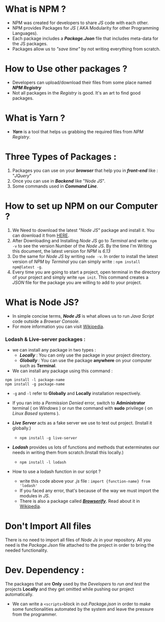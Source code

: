 # What is NPM ?
  - NPM was created for developers to share _JS_ code with each other.
  - NPM provides Packages for _JS_ ( AKA Modularity for other Programming Languages).
  - Each package includes a ***Package.Json*** file that includes meta-data for the JS packages.
  - Packages allow us to _"save time"_ by not writing everything from scratch.
# How to Use other packages ?
  - Developers can upload/download their files from some place named ***NPM Registry***
  - Not all packages in the _Registry_ is good. It's an art to find good packages.

# What is Yarn ?
  - ***Yarn*** is a tool that helps us grabbing the required files from _NPM Registry_.

# Three Types of Packages :
  1. Packages you can use on your ***browser*** that help you in ***front-end*** like : "_JQuery_"
  2. Once you can use in ***Backend*** like "_Node JS_".
  3. Some commands used in ***Command Line***.

# How to set up NPM on our Computer ?
  1. We Need to download the latest _"Node JS"_ package and install it.
    You can download it from [HERE](https://nodejs.org/en/download/).
  2. After Downloading and Installing _Node JS_ go to _Terminal_ and write: `npm -v` to see the version Number of the _Node JS_.
    By the time I'm Writing this document, the latest version for _NPM_ is _6.13_
  3. Do the same for _Node JS_ by writing `node -v`.
    In order to install the latest version of _NPM_ by _Terminal_ you can simply write : `npm install npm@latest -g`.
  4. Every time you are going to start a project, open terminal in the directory of your project and simply write `npm init`. This command creates a _JSON_ file for the package you are willing to add to your project.

# What is Node JS?
  - In simple concise terms, ***Node JS*** is what allows us to run _Java Script_ code outside a _Browser Console_.
  - For more information you can visit [Wikipedia](https://en.wikipedia.org/wiki/Node.js).

### Lodash & Live-server packages :
  - we can install any package in two types :
    - ***Locally*** : You can only use the package in your project directory.
    - ***Globally*** : You can use the package **anywhere** on your computer such as **Terminal**.
  - We can install any package using this command :
  ```
  npm install -l package-name
  npm install -g package-name
  ```
  - `-g` and `-l` refer  to **Globally** and  **Locally** installation respectively.
  - If you ran into a _Permission Denied_ error, switch to **Administrator** terminal ( on _Windows_ ) or run the command with **sudo** privilege ( on _Linux Based_ systems ).

  - ***Live Server*** acts as a fake server we use to test out project. (Install it globally.)
    - `npm install -g live-server`
  - ***Lodash*** provides us lots of functions and methods that exterminates our needs in writing them from scratch.(Install this locally.)
    - `npm install -l lodash`
  - How to use a lodash function in our script ?
    - write this code above your _.js_ file : `import {function-name} from 'lodash'`
    - If you faced any error, that's because of the way we must import the modules in _JS_.
    - There is also a package called [***Browserify***](http://browserify.org/). Read about it in [Wikipedia](https://en.wikipedia.org/wiki/Browserify).

# Don't Import All files
There is no need to import all files of _Node Js_ in your repository. All you need is the _Package.Json_ file attached to the project in order to bring the needed functionality.

# Dev. Dependency :
The packages that are **Only** used by the _Developers_ to _run and test_ the projects **Locally** and they get omitted while pushing our project automatically.

- We can write a `<scripts>`block in out _Package.json_ in order to make some functionalities automated by the system and leave the pressure from the programmer.
